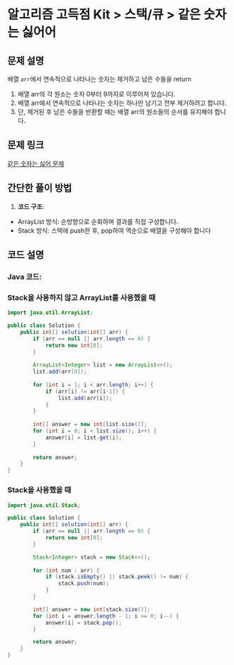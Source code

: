# 알고리즘 고득점 Kit > 스택/큐 > 같은 숫자는 싫어어 

## 문제 설명
배열 `arr`에서 연속적으로 나타나는 숫자는 제거하고 남은 수들을 return
1. 배열 arr의 각 원소는 숫자 0부터 9까지로 이루어져 있습니다.
2. 배열 arr에서 연속적으로 나타나는 숫자는 하나만 남기고 전부 제거하려고 합니다.
3. 단, 제거된 후 남은 수들을 반환할 때는 배열 arr의 원소들의 순서를 유지해야 합니다.

## 문제 링크
[같은 숫자는 싫어 문제](https://school.programmers.co.kr/learn/courses/30/lessons/12906)

## 간단한 풀이 방법
1. **코드 구조**:
- ArrayList 방식: 순방향으로 순회하며 결과를 직접 구성합니다.
- Stack 방식: 스택에 push한 후, pop하여 역순으로 배열을 구성해야 합니다


## 코드 설명

### Java 코드:

### Stack을 사용하지 않고 ArrayList를 사용했을 때

```java
import java.util.ArrayList;  

public class Solution {  
    public int[] solution(int[] arr) { 
        if (arr == null || arr.length == 0) {
            return new int[0];
        }
    
        ArrayList<Integer> list = new ArrayList<>();
        list.add(arr[0]);  
    
        for (int i = 1; i < arr.length; i++) {
            if (arr[i] != arr[i-1]) {
                list.add(arr[i]);
            }
        }
    
        int[] answer = new int[list.size()];
        for (int i = 0; i < list.size(); i++) {
            answer[i] = list.get(i);
        }
    
        return answer;
    }
}
```

### Stack을 사용했을 때
```java
import java.util.Stack;

public class Solution {
    public int[] solution(int[] arr) {
        if (arr == null || arr.length == 0) {
            return new int[0];
        }

        Stack<Integer> stack = new Stack<>();
        
        for (int num : arr) {
            if (stack.isEmpty() || stack.peek() != num) {
                stack.push(num);
            }
        }

        int[] answer = new int[stack.size()];
        for (int i = answer.length - 1; i >= 0; i--) {
            answer[i] = stack.pop();
        }

        return answer;
    }
}
```